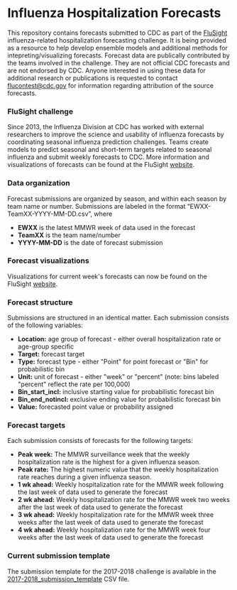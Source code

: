 ﻿# Influenza Hospitalization Forecasts
This repository contains forecasts submitted to CDC as part of the [FluSight](https://predict.phiresearchlab.org/) influenza-related hospitalization forecasting challenge. It is being provided as a resource to help develop ensemble models and additional methods for intepreting/visualizing forecasts. Forecast data are publically contributed by the teams involved in the challenge. They are not official CDC forecasts and are not endorsed by CDC. Anyone interested in using these data for additional research or publications is requested to contact [flucontest@cdc.gov](mailto:flucontest@cdc.gov) for information regarding attribution of the source forecasts.

### FluSight challenge
Since 2013, the Influenza Division at CDC has worked with external researchers to improve the science and usability of influenza forecasts by coordinating seasonal influenza prediction challenges. Teams create models to predict seasonal and short-term targets related to seasonal influenza and submit weekly forecasts to CDC. More information and visualizations of forecasts can be found at the FluSight [website](https://predict.phiresearchlab.org/).

### Data organization
Forecast submissions are organized by season, and within each season by team name or number. Submissions are labeled in the format “EWXX-TeamXX-YYYY-MM-DD.csv”, where
* **EWXX** is the latest MMWR week of data used in the forecast
* **TeamXX** is the team name/number
* **YYYY-MM-DD** is the date of forecast submission

### Forecast visualizations
Visualizations for current week's forecasts can now be found on the FluSight [website](https://predict.phiresearchlab.org/).

### Forecast structure
Submissions are structured in an identical matter. Each submission consists of the following variables:
* **Location:** age group of forecast - either overall hospitalization rate or age-group specific
* **Target:** forecast target
* **Type:** forecast type - either "Point" for point forecast or "Bin" for probabilistic bin
* **Unit:** unit of forecast - either "week" or "percent" (note: bins labeled "percent" reflect the rate per 100,000)
* **Bin_start_incl:** inclusive starting value for probabilistic forecast bin
* **Bin_end_notincl:** exclusive ending value for probabilistic forecast bin
* **Value:** forecasted point value or probability assigned 

### Forecast targets
Each submission consists of forecasts for the following targets:
* **Peak week:** The MMWR surveillance week that the weekly hospitalization rate is the highest for a given influenza season. 
* **Peak rate:** The highest numeric value that the weekly hospitalization rate reaches during a given influenza season.
* **1 wk ahead:** Weekly hospitalization rate for the MMWR week following the last week of data used to generate the forecast
* **2 wk ahead:** Weekly hospitalization rate for the MMWR week two weeks after the last week of data used to generate the forecast
* **3 wk ahead:** Weekly hospitalization rate for the MMWR week three weeks after the last week of data used to generate the forecast
* **4 wk ahead:** Weekly hospitalization rate for the MMWR week four weeks after the last week of data used to generate the forecast

### Current submission template
The submission template for the 2017-2018 challenge is available in the [2017-2018_submission_template](https://github.com/cdcepi/Hospitalization-Forecasts/blob/master/2017-2018_submission_template.csv) CSV file.

